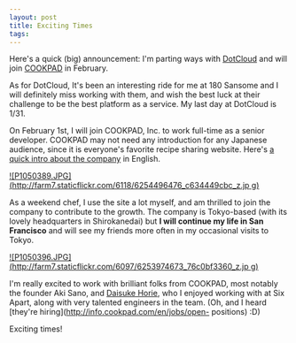 ```yaml
---
layout: post
title: Exciting Times
tags: 
---
```

Here's a quick (big) announcement: I'm parting ways with
[DotCloud](https://www.dotcloud.com/) and will join
[COOKPAD](http://cookpad.com/) in February.

As for DotCloud, It's been an interesting ride for me at 180 Sansome and I
will definitely miss working with them, and wish the best luck at their
challenge to be the best platform as a service. My last day at DotCloud is
1/31.

On February 1st, I will join COOKPAD, Inc. to work full-time as a senior
developer. COOKPAD may not need any introduction for any Japanese audience,
since it is everyone's favorite recipe sharing website. Here's [a quick intro
about the company](http://info.cookpad.com/en) in English.

[![P1050389.JPG](http://farm7.staticflickr.com/6118/6254496476_c634449cbc_z.jp
g)](http://www.flickr.com/photos/bulknews/6254496476/)

As a weekend chef, I use the site a lot myself, and am thrilled to join the
company to contribute to the growth. The company is Tokyo-based (with its
lovely headquarters in Shirokanedai) but **I will continue my life in San
Francisco** and will see my friends more often in my occasional visits to
Tokyo.

[![P1050396.JPG](http://farm7.staticflickr.com/6097/6253974673_76c0bf3360_z.jp
g)](http://www.flickr.com/photos/bulknews/6253974673/)

I'm really excited to work with brilliant folks from COOKPAD, most notably the
founder Aki Sano, and [Daisuke Horie](https://twitter.com/dice), who I enjoyed
working with at Six Apart, along with very talented engineers in the team.
(Oh, and I heard [they're hiring](http://info.cookpad.com/en/jobs/open-
positions) :D)

Exciting times!

